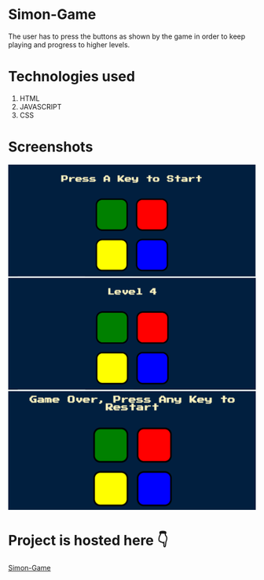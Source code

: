 # Simon-Game
The user has to press the buttons as shown by the game in order to keep playing and progress to higher levels.

# Technologies used

1. HTML
2. JAVASCRIPT
3. CSS


# Screenshots
![](Screenshot/SS1.png)
![](Screenshot/SS2.png)
![](Screenshot/SS3.png)

# Project is hosted here 👇
[Simon-Game](https://aditishukla0111.github.io/Simon-Game/)
